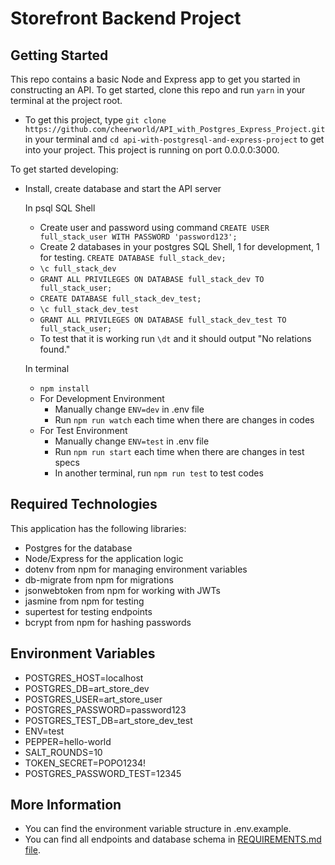 # Storefront Backend Project

## Getting Started

This repo contains a basic Node and Express app to get you started in constructing an API. To get started, clone this repo and run `yarn` in your terminal at the project root.

- To get this project, type `git clone https://github.com/cheerworld/API_with_Postgres_Express_Project.git` in your terminal and `cd api-with-postgresql-and-express-project` to get into your project. This project is running on port 0.0.0.0:3000.

To get started developing:

- Install, create database and start the API server

  In psql SQL Shell

  - Create user and password using command `CREATE USER full_stack_user WITH PASSWORD 'password123';`
  - Create 2 databases in your postgres SQL Shell, 1 for development, 1 for testing. `CREATE DATABASE full_stack_dev;`
  - `\c full_stack_dev`
  - `GRANT ALL PRIVILEGES ON DATABASE full_stack_dev TO full_stack_user;`
  - `CREATE DATABASE full_stack_dev_test;`
  - `\c full_stack_dev_test`
  - `GRANT ALL PRIVILEGES ON DATABASE full_stack_dev_test TO full_stack_user;`
  - To test that it is working run `\dt` and it should output "No relations found."

  In terminal

  - `npm install`
  - For Development Environment
    - Manually change `ENV=dev` in .env file
    - Run `npm run watch` each time when there are changes in codes
  - For Test Environment
    - Manually change `ENV=test` in .env file
    - Run `npm run start` each time when there are changes in test specs
    - In another terminal, run `npm run test` to test codes

## Required Technologies

This application has the following libraries:

- Postgres for the database
- Node/Express for the application logic
- dotenv from npm for managing environment variables
- db-migrate from npm for migrations
- jsonwebtoken from npm for working with JWTs
- jasmine from npm for testing
- supertest for testing endpoints
- bcrypt from npm for hashing passwords

## Environment Variables

- POSTGRES_HOST=localhost
- POSTGRES_DB=art_store_dev
- POSTGRES_USER=art_store_user
- POSTGRES_PASSWORD=password123
- POSTGRES_TEST_DB=art_store_dev_test
- ENV=test
- PEPPER=hello-world
- SALT_ROUNDS=10
- TOKEN_SECRET=POPO1234!
- POSTGRES_PASSWORD_TEST=12345

## More Information

- You can find the environment variable structure in .env.example.
- You can find all endpoints and database schema in [REQUIREMENTS.md file](/REQUIREMENTS.md).

